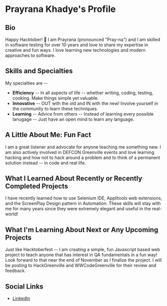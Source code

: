 # Prayrana Khadye's Profile
## Bio
Happy Hacktober! 🎃 I am Prayrana (pronounced "Pray-na") and I am skilled in software testing for over 10 years and love to share my expertise in creative and fun ways.  I love learning new technologies and modern approaches to software.    

## Skills and Specialties
My specialties are --
- **Efficiency**  -- In all aspects of life -- whether writing, coding, testing, cooking.  Make things simple yet valuable.
- **Innovative**  -- OUT with the old and IN with the new!  Involve yourself in the community to learn these techniques.
- **Learning**  -- Advice from others -- Instead of learning every possible lanugage -- Just have an open mind to learn any language.

## A Little About Me: Fun Fact
I am a great listener and advocate for anyone teaching me something new.  I am also actively involved in DEFCON Greenville events and love learning hacking and how not to hack around a problem and to think of a permanent solution instead -- in code and real life.  

## What I Learned About Recently or Recently Completed Projects
I have recently learned how to use Selenium IDE, Applitools web extensions, and the ScreenPlay Design pattern in Automation.  These skills will stay with me for many years since they were extremely elegant and useful in the real-world!

## What I'm Learning About Next or Any Upcoming Projects
Just like Hacktoberfest -- I am creating a simple, fun Javascript based web project to teach anyone that has interest in QA fundamentals in a fun way!  Look forward to that near the end of November as I finalize the project.  I will be posting to HackGreenville and WWCodeGreenville for their review and feedback.

## Social Links
- [LinkedIn](https://www.linkedin.com/in/prayrana-khadye-2421b6111/)

